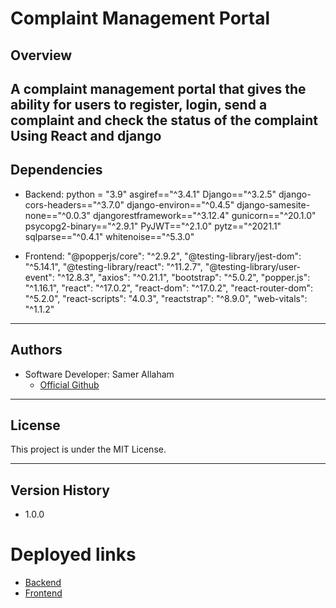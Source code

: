 # Complaint Management Portal


## Overview  
A complaint management portal that gives the ability for users to register, login, send a complaint and check the status of the complaint Using React and django
---


## Dependencies  
- Backend:
python = "3.9"
asgiref=="^3.4.1"
Django=="^3.2.5"
django-cors-headers=="^3.7.0"
django-environ=="^0.4.5"
django-samesite-none=="^0.0.3"
djangorestframework=="^3.12.4"
gunicorn=="^20.1.0"
psycopg2-binary=="^2.9.1"
PyJWT=="^2.1.0"
pytz=="^2021.1"
sqlparse=="^0.4.1"
whitenoise=="^5.3.0"

- Frontend:
"@popperjs/core": "^2.9.2",
"@testing-library/jest-dom": "^5.14.1",
"@testing-library/react": "^11.2.7",
"@testing-library/user-event": "^12.8.3",
"axios": "^0.21.1",
"bootstrap": "^5.0.2",
"popper.js": "^1.16.1",
"react": "^17.0.2",
"react-dom": "^17.0.2",
"react-router-dom": "^5.2.0",
"react-scripts": "4.0.3",
"reactstrap": "^8.9.0",
"web-vitals": "^1.1.2"

---

## Authors  
- Software Developer: Samer Allaham
  - [Official Github](https://github.com/samer-allaham)   

---

## License  
This project is under the MIT License.

---

## Version History  
- 1.0.0

# Deployed links

- [Backend](https://cmpbackend.herokuapp.com/)
- [Frontend](https://complaint-management-portal.vercel.app/)